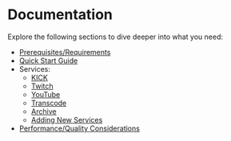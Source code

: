 # Documentation

Explore the following sections to dive deeper into what you need:

* [Prerequisites/Requirements](requirements.md)
* [Quick Start Guide](quickstart.md)
* Services:
  * [KICK](services/kick.md)
  * [Twitch](services/twitch.md)
  * [YouTube](services/youtube.md)
  * [Transcode](services/transcode.md)
  * [Archive](services/archive.md)
  * [Adding New Services](services/new.md)
* [Performance/Quality Considerations](quality.md)

